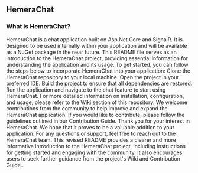 ## HemeraChat
### What is HemeraChat?
HemeraChat is a chat application built on Asp.Net Core and SignalR. It is designed to be used internally within your application and will be available as a NuGet package in the near future.
This README file serves as an introduction to the HemeraChat project, providing essential information for understanding the application and its usage.
To get started, you can follow the steps below to incorporate HemeraChat into your application:
Clone the HemeraChat repository to your local machine.
Open the project in your preferred IDE.
Build the project to ensure that all dependencies are restored.
Run the application and navigate to the chat feature to start using HemeraChat.
For more detailed information on installation, configuration, and usage, please refer to the Wiki section of this repository.
We welcome contributions from the community to help improve and expand the HemeraChat application. If you would like to contribute, please follow the guidelines outlined in our Contribution Guide.
Thank you for your interest in HemeraChat. We hope that it proves to be a valuable addition to your application.
For any questions or support, feel free to reach out to the HemeraChat team. This revised README provides a clearer and more informative introduction to the HemeraChat project, including instructions for getting started and engaging with the community. It also encourages users to seek further guidance from the project's Wiki and Contribution Guide..
